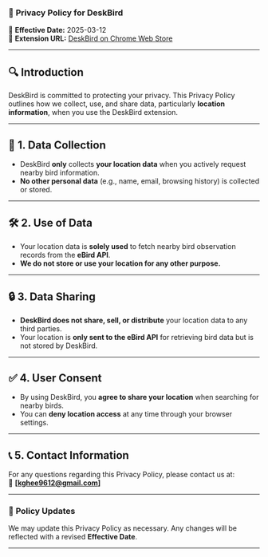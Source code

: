 ### 📜 **Privacy Policy for DeskBird**

📅 **Effective Date:** 2025-03-12  
🔗 **Extension URL:** [DeskBird on Chrome Web Store](https://chromewebstore.google.com/detail/dledgclaiopfaljmecahdnjnleknhihc?utm_source=item-share-cb)

---

## 🔍 **Introduction**

DeskBird is committed to protecting your privacy. This Privacy Policy outlines how we collect, use, and share data, particularly **location information**, when you use the DeskBird extension.

---

## 📌 **1. Data Collection**

- DeskBird **only** collects **your location data** when you actively request nearby bird information.
- **No other personal data** (e.g., name, email, browsing history) is collected or stored.

---

## 🛠️ **2. Use of Data**

- Your location data is **solely used** to fetch nearby bird observation records from the **eBird API**.
- **We do not store or use your location for any other purpose.**

---

## 🔒 **3. Data Sharing**

- **DeskBird does not share, sell, or distribute** your location data to any third parties.
- Your location is **only sent to the eBird API** for retrieving bird data but is not stored by DeskBird.

---

## ✅ **4. User Consent**

- By using DeskBird, you **agree to share your location** when searching for nearby birds.
- You can **deny location access** at any time through your browser settings.

---

## 📞 **5. Contact Information**

For any questions regarding this Privacy Policy, please contact us at:  
📧 **[kghee9612@gmail.com]**

---

### 🔄 **Policy Updates**

We may update this Privacy Policy as necessary. Any changes will be reflected with a revised **Effective Date**.

---
